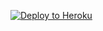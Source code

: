 
<p><a href="https://dashboard.heroku.com/new?template=https://github.com/lukyqwe/xraytest2"> <img src="https://www.herokucdn.com/deploy/button.svg" alt="Deploy to Heroku" /></a></p>
